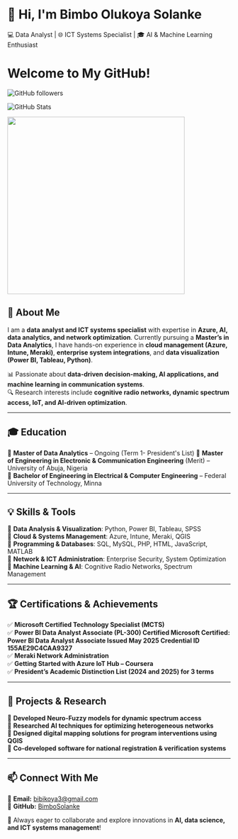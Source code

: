# 👋 Hi, I'm Bimbo Olukoya Solanke  
💻 Data Analyst | 🌐 ICT Systems Specialist | 🎓 AI & Machine Learning Enthusiast  

# Welcome to My GitHub!

![GitHub followers](https://img.shields.io/github/followers/BimboSolanke?style=social)

![GitHub Stats](https://github-readme-stats.vercel.app/api?username=BimboSolanke&show_icons=true&theme=dark)

<img src="https://media.giphy.com/media/xT9IgzoKnwFNmISR8I/giphy.gif" width="400"/>

## 🚀 About Me  
I am a **data analyst and ICT systems specialist** with expertise in **Azure, AI, data analytics, and network optimization**. Currently pursuing a **Master’s in Data Analytics**, I have hands-on experience in **cloud management (Azure, Intune, Meraki)**, **enterprise system integrations**, and **data visualization (Power BI, Tableau, Python)**.  

📊 Passionate about **data-driven decision-making, AI applications, and machine learning in communication systems**.  
🔍 Research interests include **cognitive radio networks, dynamic spectrum access, IoT, and AI-driven optimization**.  

---

## 🎓 Education  
📌 **Master of Data Analytics** – Ongoing (Term 1- President's List)
📌 **Master of Engineering in Electronic & Communication Engineering** (Merit) – University of Abuja, Nigeria  
📌 **Bachelor of Engineering in Electrical & Computer Engineering** – Federal University of Technology, Minna  

---

## 💡 Skills & Tools  
🔹 **Data Analysis & Visualization**: Python, Power BI, Tableau, SPSS  
🔹 **Cloud & Systems Management**: Azure, Intune, Meraki, QGIS  
🔹 **Programming & Databases**: SQL, MySQL, PHP, HTML, JavaScript, MATLAB  
🔹 **Network & ICT Administration**: Enterprise Security, System Optimization  
🔹 **Machine Learning & AI**: Cognitive Radio Networks, Spectrum Management  

---

## 🏆 Certifications & Achievements  
✅ **Microsoft Certified Technology Specialist (MCTS)**  
✅ **Power BI Data Analyst Associate (PL-300) Certified 
Microsoft Certified: Power BI Data Analyst Associate
Issued May 2025 Credential ID 155AE29C4CAA9327**  
✅ **Meraki Network Administration**  
✅ **Getting Started with Azure IoT Hub – Coursera**  
✅ **President’s Academic Distinction List (2024 and 2025) for 3 terms**  

---

## 📌 Projects & Research  
🔹 **Developed Neuro-Fuzzy models for dynamic spectrum access**  
🔹 **Researched AI techniques for optimizing heterogeneous networks**  
🔹 **Designed digital mapping solutions for program interventions using QGIS**  
🔹 **Co-developed software for national registration & verification systems**  

---

## 📫 Connect With Me  
📧 **Email:** bibikoya3@gmail.com  
📌 **GitHub:** [BimboSolanke](https://github.com/BimboSolanke)  

🚀 Always eager to collaborate and explore innovations in **AI, data science, and ICT systems management**! 



